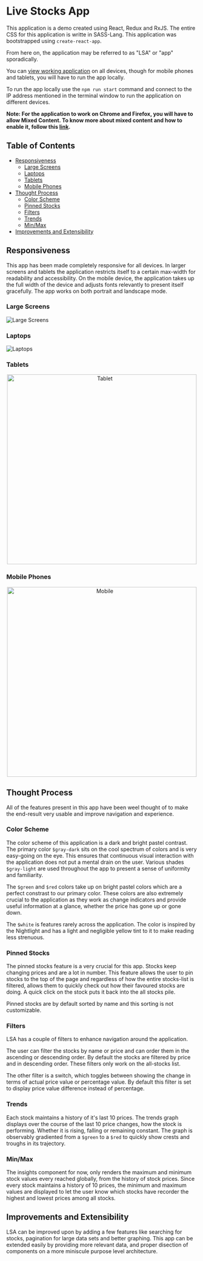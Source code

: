 # Live Stocks App

This application is a demo created using React, Redux and RxJS. The entire CSS for this application is writte in SASS-Lang. This application was bootstrapped using `create-react-app`.

From here on, the application may be referred to as "LSA" or "app" sporadically.

You can [view working application](samrith-s.github.io/live-stocks-app) on all devices, though for mobile phones and tablets, you will have to run the app locally.

To run the app locally use the `npm run start` command and connect to the IP address mentioned in the terminal window to run the application on different devices.

**Note: For the application to work on Chrome and Firefox, you will have to allow Mixed Content.
To know more about mixed content and how to enable it, follow this <a href="https://kb.iu.edu/d/bdny" target="_blank">link</a>.**

## Table of Contents

- [Responsiveness](#responsiveness)
  - [Large Screens](#large-screens)
  - [Laptops](#laptops)
  - [Tablets](#tablets)
  - [Mobile Phones](#mobile-phones)
- [Thought Process](#thought-process)
  - [Color Scheme](#color-scheme)
  - [Pinned Stocks](#pinned-stocks)
  - [Filters](#filters)
  - [Trends](#trends)
  - [Min/Max](#min-max)
- [Improvements and Extensibility](#improvements-and-extensibility)

## Responsiveness
This app has been made completely responsive for all devices. In larger screens and tablets the application restricts itself to a certain max-width for readability and accessibility. On the mobile device, the application takes up the full width of the device and adjusts fonts relevantly to present itself gracefully. The app works on both portrait and landscape mode.

### Large Screens
<img src="https://raw.githubusercontent.com/samrith-s/live-stocks-app/master/screenshots/large_screens.png" alt="Large Screens">

### Laptops
<img src="https://raw.githubusercontent.com/samrith-s/live-stocks-app/master/screenshots/laptop.png" alt="Laptops">

### Tablets
<p align="center">
  <img src="https://raw.githubusercontent.com/samrith-s/live-stocks-app/master/screenshots/tablet.png" alt="Tablet" width="500" style="margin:0 auto;">
</p>

### Mobile Phones
<p align="center">
  <img src="https://raw.githubusercontent.com/samrith-s/live-stocks-app/master/screenshots/mobile.png" alt="Mobile" width="500" style="margin:0 auto;">
</p>

## Thought Process
All of the features present in this app have been weel thought of to make the end-result very usable and improve navigation and experience.

### Color Scheme
The color scheme of this application is a dark and bright pastel contrast. The primary color `$gray-dark` sits on the cool spectrum of colors and is very easy-going on the eye. This ensures that continuous visual interaction with the application does not put a mental drain on the user. Various shades `$gray-light` are used throughout the app to present a sense of uniformity and familiarity.

The `$green` and `$red` colors take up on bright pastel colors which are a perfect constrast to our primary color. These colors are also extremely crucial to the application as they work as change indicators and provide useful information at a glance, whether the price has gone up or gone down.

The `$white` is features rarely across the application. The color is inspired by the Nightlight and has a light and negligible yellow tint to it to make reading less strenuous.

### Pinned Stocks
The pinned stocks feature is a very crucial for this app. Stocks keep changing prices and are a lot in number. This feature allows the user to pin stocks to the top of the page and regardless of how the entire stocks-list is filtered, allows them to quickly check out how their favoured stocks are doing. A quick click on the stock puts it back into the all stocks pile.

Pinned stocks are by default sorted by name and this sorting is not customizable.

### Filters
LSA has a couple of filters to enhance navigation around the application.

The user can filter the stocks by name or price and can order them in the ascending or descending order. By default the stocks are filtered by price and in descending order. These filters only work on the all-stocks list.

The other filter is a switch, which toggles between showing the change in terms of actual price value or percentage value. By default this filter is set to display price value difference instead of percentage.

### Trends
Each stock maintains a history of it's last 10 prices. The trends graph displays over the course of the last 10 price changes, how the stock is performing. Whether it is rising, falling or remaining constant. The graph is observably gradiented from a `$green` to a `$red` to quickly show crests and troughs in its trajectory.

### Min/Max
The insights component for now, only renders the maximum and minimum stock values every reached globally, from the history of stock prices. Since every stock maintains a history of 10 prices, the minimum and maximum values are displayed to let the user know which stocks have recorder the highest and lowest prices among all stocks.

## Improvements and Extensibility
LSA can be improved upon by adding a few features like searching for stocks, pagination for large data sets and better graphing. This app can be extended easily by providing more relevant data, and proper disection of components on a more miniscule purpose level architecture.



